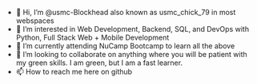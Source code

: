 - 👋 Hi, I’m @usmc-Blockhead also known as usmc_chick_79 in most webspaces
- 👀 I’m interested in Web Development, Backend, SQL, and DevOps with Python, Full Stack Web + Mobile Development
- 🌱 I’m currently attending NuCamp Bootcamp to learn all the above
- 💞️ I’m looking to collaborate on anything where you will be patient with my green skills.  I am green, but I am a fast learner.
- 📫 How to reach me here on github

<!---
usmc-Blockhead/usmc-Blockhead is a ✨ special ✨ repository because its `README.md` (this file) appears on your GitHub profile.
You can click the Preview link to take a look at your changes.
--->
